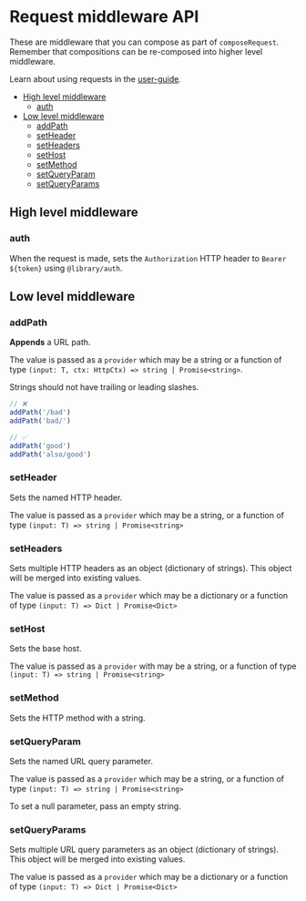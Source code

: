 # Request middleware API

These are middleware that you can compose as part of `composeRequest`. Remember that compositions can be re-composed
into higher level middleware.

Learn about using requests in the [user-guide](user-guide.md).

- [High level middleware](#high-level-middleware)
  - [auth](#auth)
- [Low level middleware](#low-level-middleware)
  - [addPath](#addpath)
  - [setHeader](#setheader)
  - [setHeaders](#setheaders)
  - [setHost](#sethost)
  - [setMethod](#setmethod)
  - [setQueryParam](#setqueryparam)
  - [setQueryParams](#setqueryparams)

## High level middleware

### auth

When the request is made, sets the `Authorization` HTTP header to `Bearer ${token}` using `@library/auth`.

## Low level middleware

### addPath

**Appends** a URL path.

The value is passed as a `provider` which may be a string or a function of type
`(input: T, ctx: HttpCtx) => string | Promise<string>`.

Strings should not have trailing or leading slashes.

```typescript
// ❌
addPath('/bad')
addPath('bad/')

// ✅
addPath('good')
addPath('also/good')
```

### setHeader

Sets the named HTTP header.

The value is passed as a `provider` which may be a string, or a function of type
`(input: T) => string | Promise<string>`

### setHeaders

Sets multiple HTTP headers as an object (dictionary of strings). This object will be merged into existing values.

The value is passed as a `provider` which may be a dictionary or a function of type
`(input: T) => Dict | Promise<Dict>`

### setHost

Sets the base host.

The value is passed as a `provider` with may be a string, or a function of type
`(input: T) => string | Promise<string>`

### setMethod

Sets the HTTP method with a string.

### setQueryParam

Sets the named URL query parameter.

The value is passed as a `provider` which may be a string, or a function of type
`(input: T) => string | Promise<string>`

To set a null parameter, pass an empty string.

### setQueryParams

Sets multiple URL query parameters as an object (dictionary of strings). This object will be merged into existing
values.

The value is passed as a `provider` which may be a dictionary or a function of type
`(input: T) => Dict | Promise<Dict>`
